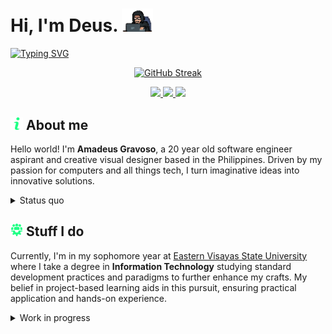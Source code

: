 <h1> Hi, I'm Deus. <img src="/assets/giphy.webp" width="50"></h1>

[![Typing SVG](https://readme-typing-svg.demolab.com?font=Share+Tech+Mono&size=28&duration=4000&pause=1500&color=20FF86&width=435&lines=I+write+code;I+build+computers;But+most+of+all+.+.+.;I+miss+you+%3Ac)](https://git.io/typing-svg)


<p align="center">
  <a href="https://git.io/streak-stats">
    <img src="https://streak-stats.demolab.com?user=Prox-C&theme=soft-green&hide_border=true&card_width=600&background=EB545400" alt="GitHub Streak" />

</a>
</p>
<p align="center">
<a href="https://www.facebook.com/mozarnt.prx?mibextid=ZbWKwL" > <img src="https://img.shields.io/badge/mozarnt.prx-20FF86?style=for-the-badge&logo=facebook&logoColor=white"> </a><a href="https://open.spotify.com/playlist/5fJJ2X8cHxDZLb5bRbsDXj"> <img src="https://img.shields.io/badge/every_good_boi_does_fine.-20FF86?&style=for-the-badge&logo=spotify&logoColor=white"> </a><a href="tiktok.com/@rudeus.prx" ><img src="https://img.shields.io/badge/rudeus.prx-20FF86?style=for-the-badge&logo=tiktok&logoColor=white" ></a>
</p>

## <img src="/assets/info.png" width="20"> About me

Hello world! I'm **Amadeus Gravoso**, a 20 year old software engineer aspirant and creative visual designer based in the Philippines. Driven by my passion for computers and all things tech, I turn imaginative ideas into innovative solutions. 

<details>
  <summary> Status quo </summary>
    <p align="center">
      <a href="https://skillicons.dev">
        <img src="/assets/giphy (2).gif" width="100">
      </a><br><em>
      We can go in a walk tommorow,<br>Or we can catch up in a year,<br>I'll see you when I'll see you,<br>But until then, take care. 
   </em></p>
</details>



## <img src="/assets/team.png" width="20"> Stuff I do

Currently, I'm in my sophomore year at <a href="https://www.facebook.com/DuqnetVipGamingTacloban?mibextid=ZbWKwL"> Eastern Visayas State University </a> where I take a degree in **Information Technology** studying standard development practices and paradigms to further enhance my crafts. My belief in project-based learning aids in this pursuit, ensuring practical application and hands-on experience. 

<details>
<summary> Work in progress </summary><br>
  
  > In addition to the courses that our program requires us to take, I also immerse in self-learning through platforms like <a href="https://www.codecademy.com/learn">Codeacademy</a>, <a href="https://www.theodinproject.com">The Odin Project</a>, and <a href="https://www.sololearn.com/">SoloLearn</a>.<br><br>Furthermore, I take online courses such as Harvard's ever-so-popular <a href="https://pll.harvard.edu/course/cs50-introduction-computer-science">CS50X</a> and I *occasionally* do <a href="https://leetcode.com/problemset/all/">Leetcode</a> in preparation for my developer career. 

**Currently studying:**

- *Object-Oriented Programming*
- *Data Structures and Algorithms*
- *Operating Systems*
- *Networking*

## <img src="assets/programming-code-signs.png" width="20"> My tech stack

Here are some of the technologies that I am invested in. Among these are programming and markup languages, frameworks, libraries, development environments, and software tools that I have used and worked with or am currently exploring. 
 
 <details>
  <summary> My stack </summary>
   <br>
   
   **• Programming Languages**
  <p align="center">
    <a href="https://skillicons.dev">
      <img src="https://skillicons.dev/icons?i=js,c,py,html,css,ts,md,java,swift,kotlin,mysql"/>
    </a>
  </p>

  **• Frameworks & Libraries**
  <p align="center">
    <a href="https://skillicons.dev">
      <img src="https://skillicons.dev/icons?i=react,redux,tailwind,windicss,angular,vue,flutter,django,mongodb,nextjs,nodejs"/>
    </a>
  </p>

  **• Tools & Environments**
  <p align="center">
    <a href="https://skillicons.dev">
      <img src="https://skillicons.dev/icons?i=vscode,visualstudio,figma,stackoverflow,powershell,bash,linux,androidstudio,git,gitlab,github"/>
    </a>
  </p>

> Evidently, my interests gravitate towards front-end web and mobile development. However, I ultimately aim in becoming a full-stack software engineer.

</details> 
